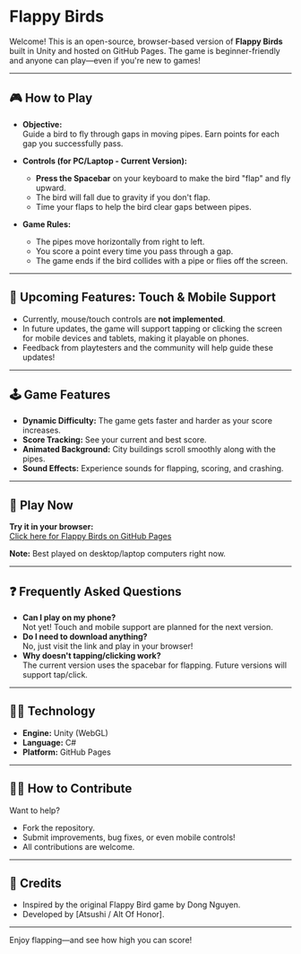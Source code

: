 # Flappy Birds 

Welcome! This is an open-source, browser-based version of **Flappy Birds** built in Unity and hosted on GitHub Pages. The game is beginner-friendly and anyone can play—even if you're new to games!

---

## 🎮 How to Play

- **Objective:**  
  Guide a bird to fly through gaps in moving pipes. Earn points for each gap you successfully pass.

- **Controls (for PC/Laptop - Current Version):**  
  - **Press the Spacebar** on your keyboard to make the bird "flap" and fly upward.
  - The bird will fall due to gravity if you don't flap.
  - Time your flaps to help the bird clear gaps between pipes.

- **Game Rules:**  
  - The pipes move horizontally from right to left.
  - You score a point every time you pass through a gap.
  - The game ends if the bird collides with a pipe or flies off the screen.

---

## 🚀 Upcoming Features: Touch & Mobile Support

- Currently, mouse/touch controls are **not implemented**.
- In future updates, the game will support tapping or clicking the screen for mobile devices and tablets, making it playable on phones.
- Feedback from playtesters and the community will help guide these updates!

---

## 🕹️ Game Features

- **Dynamic Difficulty:** The game gets faster and harder as your score increases.
- **Score Tracking:** See your current and best score.
- **Animated Background:** City buildings scroll smoothly along with the pipes.
- **Sound Effects:** Experience sounds for flapping, scoring, and crashing.

---

## 📱 Play Now

**Try it in your browser:**  
[Click here for Flappy Birds on GitHub Pages](https://atsushiakaraju.github.io/FlappyBirds/)

**Note:** Best played on desktop/laptop computers right now.

---

## ❓ Frequently Asked Questions

- **Can I play on my phone?**  
  Not yet! Touch and mobile support are planned for the next version.
- **Do I need to download anything?**  
  No, just visit the link and play in your browser!
- **Why doesn't tapping/clicking work?**  
  The current version uses the spacebar for flapping. Future versions will support tap/click.

---

## 👩‍💻 Technology

- **Engine:** Unity (WebGL)
- **Language:** C#
- **Platform:** GitHub Pages

---

## 🧑‍🔬 How to Contribute

Want to help?  
- Fork the repository.
- Submit improvements, bug fixes, or even mobile controls!
- All contributions are welcome.

---

## 🙏 Credits

- Inspired by the original Flappy Bird game by Dong Nguyen.
- Developed by [Atsushi / Alt Of Honor].

---

Enjoy flapping—and see how high you can score!
